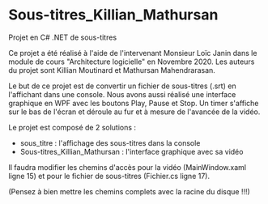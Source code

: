 # Sous-titres_Killian_Mathursan
 Projet en C# .NET de sous-titres
 
 Ce projet a été réalisé à l'aide de l'intervenant Monsieur Loïc Janin dans le module de cours "Architecture logicielle" en Novembre 2020.
 Les auteurs du projet sont Killian Moutinard et Mathursan Mahendrarasan.
 
 Le but de ce projet est de convertir un fichier de sous-titres (.srt) en l'affichant dans une console.
 Nous avons aussi réalisé une interface graphique en WPF avec les boutons Play, Pause et Stop.
 Un timer s'affiche sur le bas de l'écran et déroule au fur et à mesure de l'avancée de la vidéo.
 
 Le projet est composé de 2 solutions :
   - sous_titre : l'affichage des sous-titres dans la console
   - Sous-titres_Killian_Mathursan : l'interface graphique avec sa vidéo
   
 Il faudra modifier les chemins d'accès pour la vidéo (MainWindow.xaml ligne 15) et pour le fichier de sous-titres (Fichier.cs ligne 17).
 
 (Pensez à bien mettre les chemins complets avec la racine du disque !!!)
